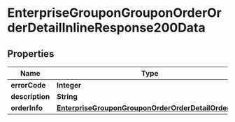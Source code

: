 # EnterpriseGrouponGrouponOrderOrderDetailInlineResponse200Data

## Properties
Name | Type | Description | Notes
------------ | ------------- | ------------- | -------------
**errorCode** | **Integer** |  | 
**description** | **String** |  | 
**orderInfo** | [**EnterpriseGrouponGrouponOrderOrderDetailOrderInfo**](EnterpriseGrouponGrouponOrderOrderDetailOrderInfo.md) |  |  [optional]
